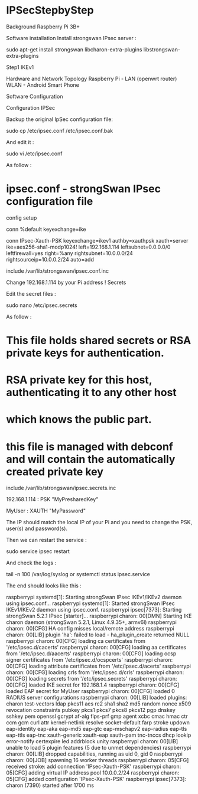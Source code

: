 # IPSecStepbyStep

Background
Raspberry Pi 3B+

Software installation
Install strongswan IPsec server : 

sudo apt-get install strongswan libcharon-extra-plugins libstrongswan-extra-plugins


Step1 IKEv1

Hardware and Network Topology
Raspberry Pi - LAN (openwrt router) WLAN - Android Smart Phone

Software Configuration

Configuration
IPSec

Backup the original IpSec configuration file:

sudo cp /etc/ipsec.conf /etc/ipsec.conf.bak

And edit it :

sudo vi /etc/ipsec.conf

As follow :

# ipsec.conf - strongSwan IPsec configuration file
config setup

conn %default
        keyexchange=ike

conn IPsec-Xauth-PSK
        keyexchange=ikev1
        authby=xauthpsk
        xauth=server
        ike=aes256-sha1-modp1024!
        left=192.168.1.114
        leftsubnet=0.0.0.0/0
        leftfirewall=yes
        right=%any
        rightsubnet=10.0.0.0/24
        rightsourceip=10.0.0.2/24
        auto=add

include /var/lib/strongswan/ipsec.conf.inc

Change 192.168.1.114 by your Pi address !
Secrets

Edit the secret files :

sudo nano /etc/ipsec.secrets

As follow :

# This file holds shared secrets or RSA private keys for authentication.

# RSA private key for this host, authenticating it to any other host
# which knows the public part.

# this file is managed with debconf and will contain the automatically created private key
include /var/lib/strongswan/ipsec.secrets.inc

192.168.1.114 : PSK "MyPresharedKey"

MyUser : XAUTH "MyPassword"

The IP should match the local IP of your Pi and you need to change the PSK, user(s) and password(s).

Then we can restart the service :

 sudo service ipsec restart

And check the logs :

tail -n 100 /var/log/syslog 
or
systemctl status ipsec.service

The end should looks like this :

raspberrypi systemd[1]: Starting strongSwan IPsec IKEv1/IKEv2 daemon using ipsec.conf...
raspberrypi systemd[1]: Started strongSwan IPsec IKEv1/IKEv2 daemon using ipsec.conf.
raspberrypi ipsec[7373]: Starting strongSwan 5.2.1 IPsec [starter]...
raspberrypi charon: 00[DMN] Starting IKE charon daemon (strongSwan 5.2.1, Linux 4.9.35+, armv6l)
raspberrypi charon: 00[CFG] HA config misses local/remote address
raspberrypi charon: 00[LIB] plugin 'ha': failed to load - ha_plugin_create returned NULL
raspberrypi charon: 00[CFG] loading ca certificates from '/etc/ipsec.d/cacerts'
raspberrypi charon: 00[CFG] loading aa certificates from '/etc/ipsec.d/aacerts'
raspberrypi charon: 00[CFG] loading ocsp signer certificates from '/etc/ipsec.d/ocspcerts'
raspberrypi charon: 00[CFG] loading attribute certificates from '/etc/ipsec.d/acerts'
raspberrypi charon: 00[CFG] loading crls from '/etc/ipsec.d/crls'
raspberrypi charon: 00[CFG] loading secrets from '/etc/ipsec.secrets'
raspberrypi charon: 00[CFG]   loaded IKE secret for 192.168.1.4
raspberrypi charon: 00[CFG]   loaded EAP secret for MyUser
raspberrypi charon: 00[CFG] loaded 0 RADIUS server configurations
raspberrypi charon: 00[LIB] loaded plugins: charon test-vectors ldap pkcs11 aes rc2 sha1 sha2 md5 random nonce x509 revocation constraints pubkey pkcs1 pkcs7 pkcs8 pkcs12 pgp dnskey sshkey pem openssl gcrypt af-alg fips-prf gmp agent xcbc cmac hmac ctr ccm gcm curl attr kernel-netlink resolve socket-default farp stroke updown eap-identity eap-aka eap-md5 eap-gtc eap-mschapv2 eap-radius eap-tls eap-ttls eap-tnc xauth-generic xauth-eap xauth-pam tnc-tnccs dhcp lookip error-notify certexpire led addrblock unity
raspberrypi charon: 00[LIB] unable to load 5 plugin features (5 due to unmet dependencies)
raspberrypi charon: 00[LIB] dropped capabilities, running as uid 0, gid 0
raspberrypi charon: 00[JOB] spawning 16 worker threads
raspberrypi charon: 05[CFG] received stroke: add connection 'IPsec-Xauth-PSK'
raspberrypi charon: 05[CFG] adding virtual IP address pool 10.0.0.2/24
raspberrypi charon: 05[CFG] added configuration 'IPsec-Xauth-PSK'
raspberrypi ipsec[7373]: charon (7390) started after 1700 ms
